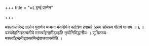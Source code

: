 +++
title = "०६ इन्द्रं प्रत्नेन"

+++

मरुत्वन्तमिन्द्रं प्रत्नेन पुराणेन मन्मना मननीयेन स्तोत्रेण हवामहे अस्य सोमस्य पीतये पानाय ॥ ६ ॥ पञ्चमेहनिमरुत्वतीये मरुत्वाँइन्द्रमीढ्वइति तृचोनिविद्धानीयः । सूत्रितञ्च-मरुत्वाँइन्द्रमीढ्वस्तमिन्द्रंवाजयामसीति ।